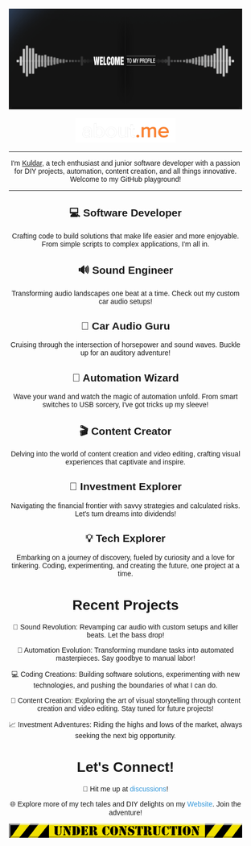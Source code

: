 <div align="center" style="font-family: 'Arial', sans-serif; padding: 20px;">
  <img src="./Assets/welcome.gif" alt="Welcome" width="1000" height="200">
  
  <p>

  </p>
  <img src="./Assets/About.me.png" alt="About me" width="200" height="50">
  <hr style="border-color: #ffffff;">
  
  <p>I'm <a href="https://github.com/Kuldar" text-decoration: none;">Kuldar</a>, a tech enthusiast and junior software developer with a passion for DIY projects, automation, content creation, and all things innovative. Welcome to my GitHub playground!</p>
  <hr style="border-color: #ffffff;">

  <h2>💻 Software Developer</h2>
  <p>Crafting code to build solutions that make life easier and more enjoyable. From simple scripts to complex applications, I'm all in.</p>

  <h2>🔊 Sound Engineer</h2>
  <p>Transforming audio landscapes one beat at a time. Check out my custom car audio setups!</p>

  <h2>🚗 Car Audio Guru</h2>
  <p>Cruising through the intersection of horsepower and sound waves. Buckle up for an auditory adventure!</p>

  <h2>🤖 Automation Wizard</h2>
  <p>Wave your wand and watch the magic of automation unfold. From smart switches to USB sorcery, I've got tricks up my sleeve!</p>

  <h2>🎬 Content Creator</h2>
  <p>Delving into the world of content creation and video editing, crafting visual experiences that captivate and inspire.</p>

  <h2>💼 Investment Explorer</h2>
  <p>Navigating the financial frontier with savvy strategies and calculated risks. Let's turn dreams into dividends!</p>

  <h2>💡 Tech Explorer</h2>
  <p>Embarking on a journey of discovery, fueled by curiosity and a love for tinkering. Coding, experimenting, and creating the future, one project at a time.</p>



  <h1>Recent Projects</h1>

  <p>🔧 Sound Revolution: Revamping car audio with custom setups and killer beats. Let the bass drop!</p>
  <p>🤖 Automation Evolution: Transforming mundane tasks into automated masterpieces. Say goodbye to manual labor!</p>
  <p>💻 Coding Creations: Building software solutions, experimenting with new technologies, and pushing the boundaries of what I can do.</p>
  <p>🎥 Content Creation: Exploring the art of visual storytelling through content creation and video editing. Stay tuned for future projects!</p>
  <p>📈 Investment Adventures: Riding the highs and lows of the market, always seeking the next big opportunity.</p>



  <h1>Let's Connect!</h1>

  <p>📧 Hit me up at <a href="https://github.com/Kuldar9/Kuldar9/discussions/1" style="color: #3498db; text-decoration: none;">discussions</a>!</p>

  <p>🌐 Explore more of my tech tales and DIY delights on my <a href="https://kuldar9.github.io/" style="color: #3498db; text-decoration: none;">Website</a>. Join the adventure!</p>

  <img src="./Assets/Under-construction.gif" alt="Under Construction" style="max-width: 100%; height: auto;">
</div>
